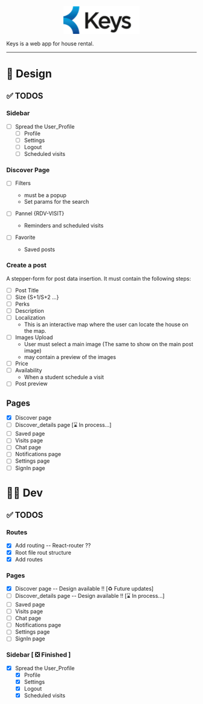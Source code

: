 <div style="text-align:center">
<img src="./src/assets/Keys_logo.png#logo" alt="drawing" style="width:40%;"/>
</div>

Keys is a web app for house rental.

---

# 🎨 **Design**

## ✅ TODOS

### Sidebar

- [ ] Spread the User_Profile
  - [ ] Profile
  - [ ] Settings
  - [ ] Logout
  - [ ] Scheduled visits

### Discover Page

- [ ] Filters

  - must be a popup
  - Set params for the search

- [ ] Pannel {RDV-VISIT}

  - Reminders and scheduled visits

- [ ] Favorite
  - Saved posts

### Create a post

A stepper-form for post data insertion. It must contain the following steps:

- [ ] Post Title
- [ ] Size {S+1/S+2 ...}
- [ ] Perks
- [ ] Description
- [ ] Localization
  - This is an interactive map where the user can locate the house on the map.
- [ ] Images Upload
  - User must select a main image (The same to show on the main post image)
  - may contain a preview of the images
- [ ] Price
- [ ] Availability
  - When a student schedule a visit
- [ ] Post preview

## Pages

- [x] Discover page
- [ ] Discover_details page [⌛ In process...]
- [ ] Saved page
- [ ] Visits page
- [ ] Chat page
- [ ] Notifications page
- [ ] Settings page
- [ ] SignIn page

# 👨‍💻 **Dev**

## ✅ TODOS

### Routes

- [x] Add routing -- React-router ??
- [x] Root file rout structure
- [x] Add routes

### Pages

- [x] Discover page -- Design available !! [♻️ Future updates]
- [ ] Discover_details page -- Design available !! [⌛ In process...]
- [ ] Saved page
- [ ] Visits page
- [ ] Chat page
- [ ] Notifications page
- [ ] Settings page
- [ ] SignIn page

### Sidebar [ ❎ Finished ]

- [x] Spread the User_Profile
  - [x] Profile
  - [x] Settings
  - [x] Logout
  - [x] Scheduled visits
